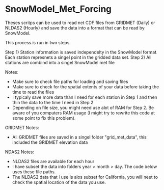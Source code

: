 # SnowModel_Met_Forcing
Theses scritps can be used to read net CDF files from GRIDMET (Daily) or NLDAS2 (Hourly) and save the data into a format that can be read by SnowModel.

This process is run in two steps.

Step 1) Station information is saved independelty in the SnowModel format. Each station represnets a singel point in the gridded data set.
Step 2) All stations are combind into a singel SnowModel met file

Notes:
- Make sure to check file paths for loading and saving files
- Make sure to check for the spatial extents of your data before taking the time to read the files
- I typicaly save more data than I need for each station in Step 1 and then thin the data to the time I need in Step 2
- Depending on file size, you might need use alot of RAM for Step 2. Be aware of you computers RAM usage (I might try to rewrite this code at some point to fix  this problem).

GRIDMET Notes:
- All GRIDMET files are saved in a singel folder "grid_met_data", this included the GRIDMET elevation data

NDAS2 Notes:
- NLDAS2 files are available for each hour
- I have subset the data into folders year > month > day. The code below uses these file paths.
- The NLDAS2 data that I use is alos subset for California, you will neet to check the spatial location of the data you use.
